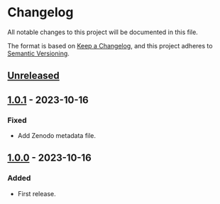 # Changelog

All notable changes to this project will be documented in this file.

The format is based on [Keep a Changelog](https://keepachangelog.com/en/1.0.0/),
and this project adheres to [Semantic Versioning](https://semver.org/spec/v2.0.0.html).

## [Unreleased]

## [1.0.1] - 2023-10-16

### Fixed

- Add Zenodo metadata file.

## [1.0.0] - 2023-10-16

### Added

- First release.

[unreleased]: https://github.com/breviloquia-italica/annotations/compare/v1.0.1...HEAD
[1.0.1]: https://github.com/breviloquia-italica/annotations/compare/v1.0.0...v1.0.1
[1.0.0]: https://github.com/breviloquia-italica/annotations/releases/tag/v1.0.0
